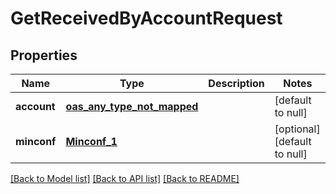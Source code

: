 # GetReceivedByAccountRequest
## Properties

| Name | Type | Description | Notes |
|------------ | ------------- | ------------- | -------------|
| **account** | [**oas_any_type_not_mapped**](.md) |  | [default to null] |
| **minconf** | [**Minconf_1**](Minconf_1.md) |  | [optional] [default to null] |

[[Back to Model list]](../README.md#documentation-for-models) [[Back to API list]](../README.md#documentation-for-api-endpoints) [[Back to README]](../README.md)

